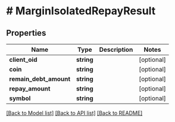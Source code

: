 # # MarginIsolatedRepayResult

## Properties

Name | Type | Description | Notes
------------ | ------------- | ------------- | -------------
**client_oid** | **string** |  | [optional]
**coin** | **string** |  | [optional]
**remain_debt_amount** | **string** |  | [optional]
**repay_amount** | **string** |  | [optional]
**symbol** | **string** |  | [optional]

[[Back to Model list]](../../README.md#models) [[Back to API list]](../../README.md#endpoints) [[Back to README]](../../README.md)
